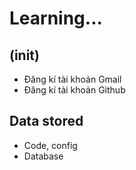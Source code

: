 # Learning...

## (init)
- Đăng kí tài khoản Gmail
- Đăng kí tài khoản Github

## Data stored
- Code, config
- Database

